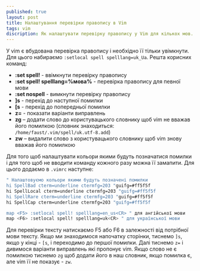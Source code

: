 ```yaml
---
published: true
layout: post
title: Налаштування перевірки правопису в Vim 
tags: vim 
discription: Як налаштувати перевірку правопису у Vim для кількох мов. Команди для перевірки правопису у Vim. Налаштування vimrc для швидкої перевірки тексту на помилки. 
---
```


У vim є вбудована перевірка правопису і необхідно її тільки увімкнути. Для цього набираємо `:setlocal spell spelllang=uk_Ua`. Решта корисних команд:
- **:set spell!** -  ввімкнути перевірку правопису
- **:set spell! spelllang=%мова%** - перевірка правопису для певної мови
- **:set nospell** - вимкнути перевірку правопису
- **]s** - перехід до наступної помилки
- **[s** - перехід до попередньої помилки
- **z=** - показати варіанти виправлень
- **zg** – додати слово до користувацького словнику щоб vim не вважав його помилкою (словник знаходиться: `/home/faust/.vim/spell/uk.utf-8.add`)
- **zw** – видалити слово з користувацького словнику щоб vim знову вважав його помилкою

Для того щоб налаштувати кольори якими будуть позначатися помилки і для того щоб не вводити команду кожного разу можна її замапити. Для цього додаємо в `.vimrc` наступне:
```bash
" Налаштовуємо кольори якими будуть позначені помилки 
hi SpellBad cterm=underline ctermfg=203 "guifg=#ff5f5f
hi SpellLocal cterm=underline ctermfg=203 "guifg=#ff5f5f
hi SpellRare cterm=underline ctermfg=203 "guifg=#ff5f5f
hi SpellCap cterm=underline ctermfg=203 "guifg=#ff5f5f

map <F5> :setlocal spell! spelllang=en_us<CR> " для ангійської мови
map <F6> :setlocal spell! spelllang=uk<CR> " для української мови
```

Для перевірки тексту натискаємо F5 або F6 в залежності від потрібної мови тексту. Якщо ми знаходимося напочатку сторінки, тиснемо `]s`, якщо у кінці - `[s`, і переходимо до першої помилки. Далі тиснемо `z=` і дивимося варіанти виправлень які пропонує vim. Якщо слово не є помилкою тиснемо `zg` щоб додати його в наш словник, якщо помилка є, але vim її не показує - `zw`.
